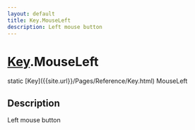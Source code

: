```yaml
---
layout: default
title: Key.MouseLeft
description: Left mouse button
---
```

# [Key]({{site.url}}/Pages/Reference/Key.html).MouseLeft

<div class='signature' markdown='1'>
static [Key]({{site.url}}/Pages/Reference/Key.html) MouseLeft
</div>

## Description
Left mouse button

